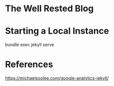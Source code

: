 # The Well Rested Blog

# Starting a Local Instance
bundle exec jekyll serve

# References
https://michaelsoolee.com/google-analytics-jekyll/

